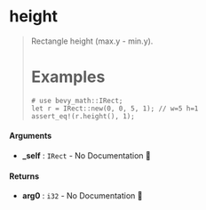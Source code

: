 # height

>  Rectangle height (max.y - min.y).
>  # Examples
>  ```
>  # use bevy_math::IRect;
>  let r = IRect::new(0, 0, 5, 1); // w=5 h=1
>  assert_eq!(r.height(), 1);
>  ```

#### Arguments

- **\_self** : `IRect` \- No Documentation 🚧

#### Returns

- **arg0** : `i32` \- No Documentation 🚧